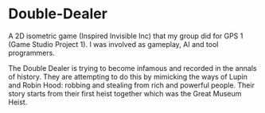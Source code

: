 # Double-Dealer
A 2D isometric game (Inspired Invisible Inc) that my group did for GPS 1 (Game Studio Project 1). I was involved as gameplay, AI and tool programmers.


The Double Dealer is trying to become infamous and recorded in the annals of history. They are attempting to do this by mimicking the ways of Lupin and Robin Hood: robbing and stealing from rich and powerful people. Their story starts from their first heist together which was the Great Museum Heist.
